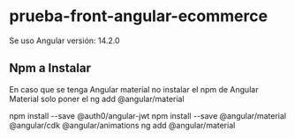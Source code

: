 # prueba-front-angular-ecommerce

Se uso Angular versión: 14.2.0

## Npm a Instalar

En caso que se tenga Angular material no instalar el npm de Angular Material solo poner el ng add @angular/material

npm install --save @auth0/angular-jwt
npm install --save @angular/material @angular/cdk @angular/animations
ng add @angular/material
